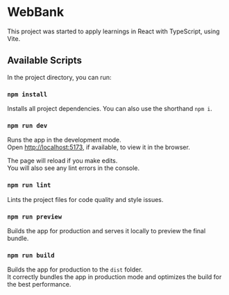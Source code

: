 # WebBank

This project was started to apply learnings in React with TypeScript, using Vite.

## Available Scripts

In the project directory, you can run:

### `npm install`

Installs all project dependencies. You can also use the shorthand `npm i`.

### `npm run dev`

Runs the app in the development mode.\
Open [http://localhost:5173](http://localhost:5173), if available, to view it in the browser.

The page will reload if you make edits.\
You will also see any lint errors in the console.

### `npm run lint`

Lints the project files for code quality and style issues.

### `npm run preview`

Builds the app for production and serves it locally to preview the final bundle.

### `npm run build`

Builds the app for production to the `dist` folder.\
It correctly bundles the app in production mode and optimizes the build for the best performance.
